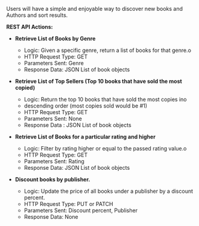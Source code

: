 Users will have a simple and enjoyable way to discover new books and
Authors and sort results.

**REST API Actions:**

- **Retrieve List of Books by Genre**

  - Logic: Given a specific genre, return a list of books for that genre.o
  - HTTP Request Type: GET
  - Parameters Sent: Genre
  - Response Data: JSON List of book objects

- **Retrieve List of Top Sellers (Top 10 books that have sold the most copied)**

  - Logic: Return the top 10 books that have sold the most copies ino
  - descending order (most copies sold would be #1)
  - HTTP Request Type: GET
  - Parameters Sent: None
  - Response Data : JSON List of book objects

- **Retrieve List of Books for a particular rating and higher**

  - Logic: Filter by rating higher or equal to the passed rating value.o
  - HTTP Request Type: GET
  - Parameters Sent: Rating
  - Response Data: JSON List of book objects

- **Discount books by publisher.**
  - Logic: Update the price of all books under a publisher by a discount percent.
  - HTTP Request Type: PUT or PATCH
  - Parameters Sent: Discount percent, Publisher
  - Response Data: None
